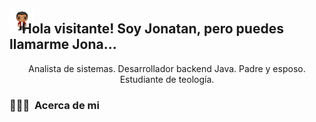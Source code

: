 <h2><img alt="saludanding" src="./img/profile-summer.png" width='40' style="margin-right:-25px"/> Hola visitante! Soy Jonatan, pero puedes llamarme Jona...</h2> 

<p align="center"> Analista de sistemas. Desarrollador backend Java. Padre y esposo. Estudiante de teología.</p>

### 👨🏻‍💻 &nbsp;Acerca de mi
<!--
**JonatanLeti/JonatanLeti** is a ✨ _special_ ✨ repository because its `README.md` (this file) appears on your GitHub profile.

Here are some ideas to get you started:

- 🔭 I’m currently working on ...
- 🌱 I’m currently learning ...
- 👯 I’m looking to collaborate on ...
- 🤔 I’m looking for help with ...
- 💬 Ask me about ...
- 📫 How to reach me: ...
- 😄 Pronouns: ...
- ⚡ Fun fact: ...
-->
